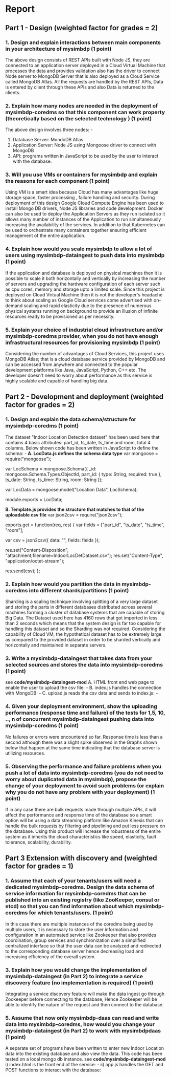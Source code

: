 # **Report**


## **Part 1 - Design (weighted factor for grades = 2)**
### **1. Design and explain interactions between main components in your architecture of mysimbdp (1 point)**







	





The above design consists of REST APIs built with Node JS, they are connected to an application server deployed in a Cloud Virtual Machine that processes the data and provides validation also has the driver to connect Node server to MongoDB Server that is also deployed as a Cloud Service called MongoDB Atlas. All the requests are handled by the REST APIs, Data is entered by client through these APIs and also Data is returned to the clients.
### 2. Explain how many nodes are needed in the deployment of mysimbdp-coredms so that this component can work property (theoretically based on the selected technology ) (1 point)
The above design involves three nodes: -
1. Database Server: MondoDB Atlas
2. Application Server: Node JS using Mongoose driver to connect with MongoDB
3. API: programs written in JavaScript to be used by the user to interact with the database.
### 3. Will you use VMs or containers for mysimbdp and explain the reasons for each component (1 point)
Using VM is a smart idea because Cloud has many advantages like huge storage space, faster processing , failure handling and security. During deployment of this design Google Cloud Compute Engine has been used to install Mongo DB drivers, Node JS libraries and code development.
Docker can also be used to deploy the Application Servers as they run isolated so it allows many number of instances of the Application to run simultaneously increasing the availability of the services. In addition to that Kubernetes can be used to orchestrate many containers together ensuring efficient management of the entire application.
### 4. Explain how would you scale mysimbdp to allow a lot of users using mysimbdp-dataingest to push data into mysimbdp (1 point)
If the application and database is deployed on physical machines then it is possible to scale it both horizontally and vertically by increasing the number of servers and upgrading the hardware configuration of each server such as cpu cores, memory and storage upto a limited scale.
Since this project is deployed on Cloud Virtual Machine then it is not the developer's headache to think about scaling as Google Cloud services come advertised with on-demand scaling and rapid elasticity due to the presence of numerous physical systems running on background to provide an illusion of infinite resources ready to be provisioned as per necessity.
### 5. Explain your choice of industrial cloud infrastructure and/or mysimbdp-coredms provider, when you do not have enough infrastructural resources for provisioning mysimbdp (1 point)
Considering the number of advantages of Cloud Services, this project uses MongoDB Atlas; that is a cloud database service provided by MongoDB and can be accessed from anywhere and connected to the popular development platforms like Java, JavaScript, Python, C++ etc. The developer doesn't need to worry about performance as this service is highly scalable and capable of handling big data.
## Part 2 - Development and deployment (weighted factor for grades = 2)
### 1. Design and explain the data schema/structure for mysimbdp-coredms (1 point)
The dataset "Indoor Location Detection dataset" has been used here that contains 4 basic attributes: part_id, ts_date, ts_time and room, total 4 columns.
Below shown code has been written in JavaScript to define the schema: -
**A. LocData.js defines the schema data type**
var mongoose = require("mongoose");

var LocSchema = mongoose.Schema({
  _id: mongoose.Schema.Types.ObjectId,
  part_id: {
    type: String,
    required: true
  },
  ts_date: String,
  ts_time: String,
  room: String
});

var LocData = mongoose.model("Location Data", LocSchema);

module.exports = LocData;

**B. Template.js provides the structure that matches to that of the uploadable csv file**
var json2csv = require("json2csv");

exports.get = function(req, res) {
  var fields = ["part_id", "ts_date", "ts_time", "room"];

  var csv = json2csv({ data: "", fields: fields });

  res.set("Content-Disposition", "attachment;filename=IndoorLocDetDataset.csv");
  res.set("Content-Type", "application/octet-stream");

  res.send(csv);
};

### **2. Explain how would you partition the data in mysimbdp-coredms into different shards/partitions (1 point)**
Sharding is a scaling technique involving splitting of a very large dataset and storing the parts in different databases distributed across several machines forming a cluster of database systems that are capable of storing Big Data. The Dataset used here has 4160 rows that got imported in less than 2 seconds which means that the system design is far too capable for handling this dataset and so the Sharding was not required. Considering the capability of Cloud VM, the hypothetical dataset has to be extremely large as compared to the provided dataset in order to be sharded vertically and horizontally and maintained in separate servers.
### **3. Write a mysimbdp-dataingest that takes data from your selected sources and stores the data into mysimbdp-coredms (1 point)**
see **code/mysimbdp-dataingest-mod**
A.  HTML front end web page to enable the user to upload the csv file: -
B. index.js handles the connection with MongoDB: -
C. upload.js reads the csv data and sends to index.js: -

### **4. Given your deployment environment, show the uploading performance (response time and failure) of the tests for 1,5, 10, .., n of concurrent mysimbdp-dataingest pushing data into mysimbdp-coredms (1 point)**
No failures or errors were encountered so far. Response time is less than a second although there was a slight spike observed in the Graphs shown below that happen at the same time indicating that the database server is utilizing resources.






### **5. Observing the performance and failure problems when you push a lot of data into mysimbdp-coredms (you do not need to worry about duplicated data in mysimbdp), propose the change of your deployment to avoid such problems (or explain why you do not have any problem with your deployment) (1 point)**
If in any case there are bulk requests made through multiple APIs, it will affect the performance and response time of the database so a smart option will be using a data streaming platform like Amazon Kinesis that can handle the bulk requests by filtering and pipelining and put less pressure on the database. Using this product will increase the robustness of the entire system as it inherits the cloud characteristics like speed, elasticity, fault tolerance, scalability, durability.
## **Part 3 Extension with discovery and (weighted factor for grades = 1)**
### **1. Assume that each of your tenants/users will need a dedicated mysimbdp-coredms. Design the data schema of service information for mysimbdp-coredms that can be published into an existing registry (like ZooKeeper, consul or etcd) so that you can find information about which mysimbdp-coredms for which tenants/users. (1 point)**
In this case there are multiple instances of the coredms being used by multiple users, it is necessary to store the user information and configuration in an automated service like Zookeeper that also provides coordination,  group services and synchronization over a simplified centralized interface so that the user data can be analyzed and redirected to the corresponding database server hence decreasing load and increasing efficiency of the overall system.
### **3. Explain how you would change the implementation of mysimbdp-dataingest (in Part 2) to integrate a service discovery feature (no implementation is required) (1 point)**
Integrating a service discovery feature will make the data ingest go through Zookeeper before connecting to the database, Hence Zookeeper will be able to identify the nature of the request and then connect to the database.
### **5. Assume that now only mysimbdp-daas can read and write data into mysimbdp-coredms, how would you change your mysimbdp-dataingest (in Part 2) to work with mysimbdpdaas (1 point)**
A separate set of programs have been written to enter new Indoor Location data into the existing database and also view the data. This code has been tested on a local mongo db instance.
see **code/mysimbdp-dataingest-mod**
i) index.html is the front end of the service: -
ii) app.js handles the GET and POST functions to interact with the database: 


